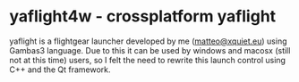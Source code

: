 yaflight4w - crossplatform yaflight
===================================

yaflight is a flightgear launcher developed by me (<matteo@xquiet.eu>) using Gambas3 language.
Due to this it can be used by windows and macosx (still not at this time) users, so I felt the
need to rewrite this launch control using C++ and the Qt framework.

